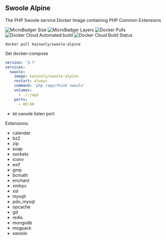 ## Swoole Alpine

The PHP Swoole service Docker Image containing PHP Common Extensions

![MicroBadger Size](https://img.shields.io/microbadger/image-size/kainonly/swoole-alpine.svg?style=flat-square)
![MicroBadger Layers](https://img.shields.io/microbadger/layers/kainonly/swoole-alpine.svg?style=flat-square)
![Docker Pulls](https://img.shields.io/docker/pulls/kainonly/swoole-alpine.svg?style=flat-square)
![Docker Cloud Automated build](https://img.shields.io/docker/cloud/automated/kainonly/swoole-alpine.svg?style=flat-square)
![Docker Cloud Build Status](https://img.shields.io/docker/cloud/build/kainonly/swoole-alpine.svg?style=flat-square)

```shell
docker pull kainonly/swoole-alpine
```

Set docker-compose

```yaml
version: '3.7'
services:
  swoole:
    image: kainonly/swoole-alpine
    restart: always
    command: 'php /app/think swoole'
    volumes:
      - ./:/app
    ports:
      - 80:80
```

- `80` swoole listen port

Extensions:

- calendar
- bz2
- zip
- soap
- sockets
- iconv
- exif
- gmp
- bcmath
- enchant
- xmlrpc
- xsl
- mysqli
- pdo_mysql
- opcache
- gd
- redis
- mongodb
- msgpack
- swoole